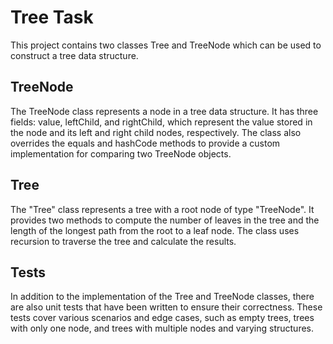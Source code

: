 # Tree Task
This project contains two classes Tree and TreeNode which can be used to construct a tree data structure.
## TreeNode
The TreeNode class represents a node in a tree data structure. It has three fields: value, leftChild, and rightChild, which represent the value stored in the node and its left and right child nodes, respectively. The class also overrides the equals and hashCode methods to provide a custom implementation for comparing two TreeNode objects.
## Tree
The "Tree" class represents a tree with a root node of type "TreeNode". It provides two methods to compute the number of leaves in the tree and the length of the longest path from the root to a leaf node. The class uses recursion to traverse the tree and calculate the results.
## Tests
In addition to the implementation of the Tree and TreeNode classes, there are also unit tests that have been written to ensure their correctness. These tests cover various scenarios and edge cases, such as empty trees, trees with only one node, and trees with multiple nodes and varying structures. 
